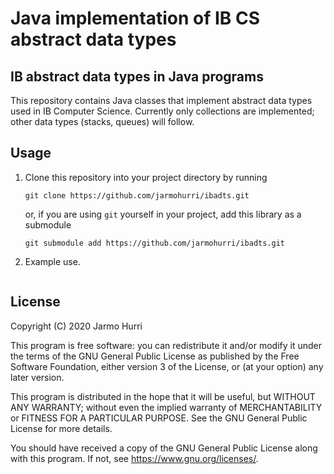 # Java implementation of IB CS abstract data types
## IB abstract data types in Java programs
   This repository contains Java classes that implement abstract data
   types used in IB Computer Science. Currently only collections are
   implemented; other data types (stacks, queues) will follow.

## Usage
   1. Clone this repository into your project directory by running
      ```
      git clone https://github.com/jarmohurri/ibadts.git
      ```
      or, if you are using `git` yourself in your project, add this library as a submodule
      ```
      git submodule add https://github.com/jarmohurri/ibadts.git
      ```
   2. Example use.
      ```
      
      ```
## License
   Copyright (C) 2020 Jarmo Hurri

   This program is free software: you can redistribute it and/or modify
   it under the terms of the GNU General Public License as published by
   the Free Software Foundation, either version 3 of the License, or
   (at your option) any later version.

   This program is distributed in the hope that it will be useful,
   but WITHOUT ANY WARRANTY; without even the implied warranty of
   MERCHANTABILITY or FITNESS FOR A PARTICULAR PURPOSE.  See the
   GNU General Public License for more details.

   You should have received a copy of the GNU General Public License
   along with this program.  If not, see <https://www.gnu.org/licenses/>.
